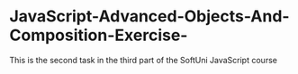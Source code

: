 # JavaScript-Advanced-Objects-And-Composition-Exercise-
This is the second task in the third part of the SoftUni JavaScript course
